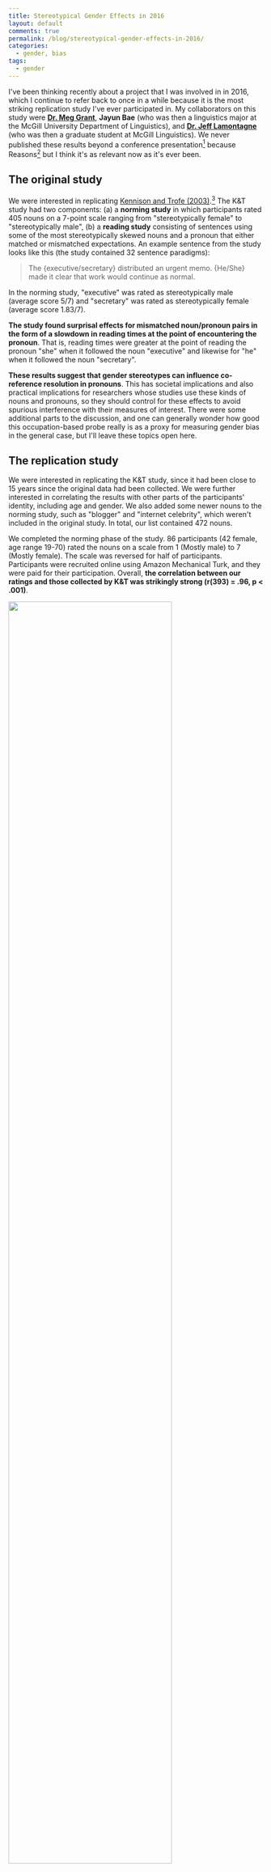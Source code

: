 ```yaml
---
title: Stereotypical Gender Effects in 2016
layout: default
comments: true
permalink: /blog/stereotypical-gender-effects-in-2016/
categories:
  - gender, bias
tags:
  - gender
---
```


I've been thinking recently about a project that I was involved in in 2016, which I continue to refer back to once in a while because it is the most striking replication study I've ever participated in. My collaborators on this study were [**Dr. Meg Grant**](https://www.sfu.ca/linguistics/people/faculty/grant.html), **Jayun Bae** (who was then a linguistics major at the McGill University Department of Linguistics), and [**Dr. Jeff Lamontagne**](https://frit.indiana.edu/about/faculty/lamontagne-jeffrey.html) (who was then a graduate student at McGill Linguistics). We never published these results beyond a conference presentation[^2] because Reasons[^3] but I think it's as relevant now as it's ever been. 


## The original study 

We were interested in replicating [Kennison and Trofe (2003)](https://psychology.okstate.edu/faculty/kennison/kenn03a.pdf).[^1] The K&T study had two components: (a) a **norming study** in which participants rated 405 nouns on a 7-point scale ranging from "stereotypically female" to "stereotypically male", (b) a **reading study** consisting of sentences using some of the most stereotypically skewed nouns and a pronoun that either matched or mismatched expectations. An example sentence from the study looks like this (the study contained 32 sentence paradigms): 

> The {executive/secretary} distributed an urgent memo.
> {He/She} made it clear that work would continue as normal.
 
In the norming study, "executive" was rated as stereotypically male (average score 5/7) and "secretary" was rated as stereotypically female (average score 1.83/7). 

**The study found surprisal effects for mismatched noun/pronoun pairs in the form of a slowdown in reading times at the point of encountering the pronoun**. That is, reading times were greater at the point of reading the pronoun "she" when it followed the noun "executive" and likewise for "he" when it followed the noun "secretary". 

**These results suggest that gender stereotypes can influence co-reference resolution in pronouns**. This has societal implications and also practical implications for researchers whose studies use these kinds of nouns and pronouns, so they should control for these effects to avoid spurious interference with their measures of interest. There were some additional parts to the discussion, and one can generally wonder how good this occupation-based probe really is as a proxy for measuring gender bias in the general case, but I'll leave these topics open here. 


## The replication study

We were interested in replicating the K&T study, since it had been close to 15 years since the original data had been collected. We were further interested in correlating the results with other parts of the participants' identity, including age and gender. We also added some newer nouns to the norming study, such as "blogger" and "internet celebrity", which weren't included in the original study. In total, our list contained 472 nouns. 

We completed the norming phase of the study. 86 participants (42 female, age range 19-70) rated the nouns on a scale from 1 (Mostly male) to 7 (Mostly female). The scale was reversed for half of participants. Participants were recruited online using Amazon Mechanical Turk, and they were paid for their participation. Overall, **the correlation between our ratings and those collected by K&T was strikingly strong (r(393) = .96, p < .001)**.
 
<img src="https://hkotek.com/bias2016-correlation_plot.pdf" width="80%" />

**We can also compare the results by gender** (using a binary female/male classification) **and age** (using bins by quartile[^4]). In the by-gender plot, we can observe that there was a better correlation between the 2003 and 2016 ratings for the women, whereas the men seem to be on the whole using the extreme points of the scale less frequently, such that they rated the "stereotypically female" nouns as less stereotypically female than in 2003 and likewise for the "stereotypically male" nouns. We observe a similar effect by age: When broken down by age group, the oldest age group maps most closely to the original ratings and the youngest age group shows what I might call the strongest debiasing effect in the sense of using the extreme points on the scale less frequently. 

<img src="https://hkotek.com/bias2016-gender_average.pdf" width="49%" />
<img src="https://hkotek.com/bias2016-age_average.pdf" width="49%" />

On the whole I take this to be an encouraging effect. But still, it's so minor when viewed on the whole, that I don't know how much we can make of it.


## What we didn't get to

**We never completed the Self-Paced Reading portion of the study**. And we never collected enough data to report on correlations with self-reported political beliefs on gender and sexuality, which we were originally interested in including in the study. As a result, I am not reporting on those findings here. 

Long story short, Meg and I both took other jobs within a few months of starting this study, we both moved to different countries, and we simply lost our funding to support this project. **It's a common story of academic precarity**. For me, really, this was the last experimental study I was able to do in my academic career, and already at that point my lack of access to lab resources meant that I was no longer competitive for experimental linguistics jobs. I really enjoyed doing experimental work as part of my PhD program (and I think it's one of the most useful skills I learned that I use now in my non-academic job!), so it was a shame but it was hard to see how to change it.

Given all these difficulties, we never published a paper based on these findings. At the time we thought that just replicating the norming part wasn't enough. Maybe that was true, though I've always thought at least it could have been a proceedings paper. Regardless, I think that these results continue to be as relevant now as ever, and the fact that the correlation was so strong really says something about us as a society. So, here it is now, at least in a blog post form. 


&nbsp;

*Disclaimer: none of my co-authors are responsible for anything that I have written here, including of course my interpretation of the results. But the results are a part of a collaborative project, so if you want to cite them, I'd encourage you to make reference to the conference presentation cited in note 2 below, so my co-authors can get the credit they deserve.*

&nbsp;

#### Notes

[^1]: Kennison, S. M., & Trofe, J. L. (2003). Comprehending Pronouns: A Role for Word-Specific Gender Stereotype Information. Journal of Psycholinguistic Research, 32(3), 355–378. https://doi.org/10.1023/A:1023599719948 
[^2]: Grant, Margaret, Hadas Kotek, Jayun Bae and Jeffrey Lamontagne. Stereotypical Gender Effects in 2016. CUNY Conference on Human Sentence Processing 30, MIT, April 2017. 
[^3]: In one word: precarity. In two: money and precarity. (Or is that three?)
[^4]: Specifically: bin1 = 19-30, bin2 = 31-39, bin3= 40-51, bin 4= 52-70
